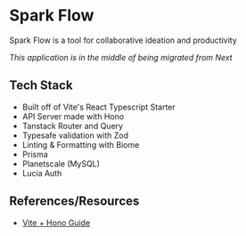 # Spark Flow

Spark Flow is a tool for collaborative ideation and productivity

*This application is in the middle of being migrated from Next*

## Tech Stack

- Built off of Vite's React Typescript Starter
- API Server made with Hono
- Tanstack Router and Query
- Typesafe validation with Zod
- Linting & Formatting with Biome
- Prisma
- Planetscale (MySQL)
- Lucia Auth

## References/Resources

- [Vite + Hono Guide](https://ayon.li/full-stack-development-with-vite-and-hono)
